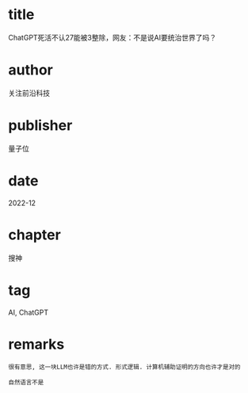 # title
ChatGPT死活不认27能被3整除，网友：不是说AI要统治世界了吗？

# author
关注前沿科技

# publisher
量子位

# date
2022-12

# chapter
搜神

# tag
AI, ChatGPT

# remarks
`很有意思, 这一块LLM也许是错的方式. 形式逻辑. 计算机辅助证明的方向也许才是对的`

`自然语言不是`
